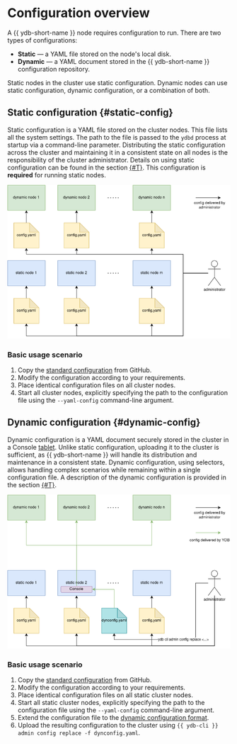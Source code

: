 # Configuration overview

A {{ ydb-short-name }} node requires configuration to run. There are two types of configurations:

* **Static** — a YAML file stored on the node's local disk.
* **Dynamic** — a YAML document stored in the {{ ydb-short-name }} configuration repository.

Static nodes in the cluster use static configuration. Dynamic nodes can use static configuration, dynamic configuration, or a combination of both.

## Static configuration {#static-config}

Static configuration is a YAML file stored on the cluster nodes. This file lists all the system settings. The path to the file is passed to the `ydbd` process at startup via a command-line parameter. Distributing the static configuration across the cluster and maintaining it in a consistent state on all nodes is the responsibility of the cluster administrator. Details on using static configuration can be found in the section [{#T}](../../reference/configuration/index.md). This configuration is **required** for running static nodes.

![data tab](_assets/config-chart-1.png "static configs")

### Basic usage scenario

1. Copy the [standard configuration](https://github.com/ydb-platform/ydb/tree/main/ydb/deploy/yaml_config_examples/) from GitHub.
2. Modify the configuration according to your requirements.
3. Place identical configuration files on all cluster nodes.
4. Start all cluster nodes, explicitly specifying the path to the configuration file using the `--yaml-config` command-line argument.

## Dynamic configuration {#dynamic-config}

Dynamic configuration is a YAML document securely stored in the cluster in a Console [tablet](../../concepts/glossary.md#tablet). Unlike static configuration, uploading it to the cluster is sufficient, as {{ ydb-short-name }} will handle its distribution and maintenance in a consistent state. Dynamic configuration, using selectors, allows handling complex scenarios while remaining within a single configuration file. A description of the dynamic configuration is provided in the section [{#T}](./dynamic-config.md).

![data tab](_assets/config-chart-2.png "static and dynamic configs")

### Basic usage scenario

1. Copy the [standard configuration](https://github.com/ydb-platform/ydb/tree/main/ydb/deploy/yaml_config_examples/) from GitHub.
2. Modify the configuration according to your requirements.
3. Place identical configuration files on all static cluster nodes.
4. Start all static cluster nodes, explicitly specifying the path to the configuration file using the `--yaml-config` command-line argument.
5. Extend the configuration file to the [dynamic configuration format](./dynamic-config.md#example).
6. Upload the resulting configuration to the cluster using `{{ ydb-cli }} admin config replace -f dynconfig.yaml`.